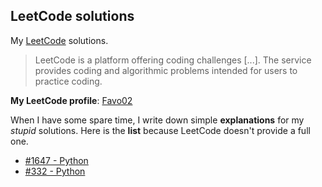 ## LeetCode solutions

My [LeetCode](https://leetcode.com/problemset/all/) solutions.

> LeetCode is a platform offering coding challenges [...]. The service provides coding and algorithmic problems intended for users to practice coding.

**My LeetCode profile**: [Favo02](https://leetcode.com/Favo02/)

When I have some spare time, I write down simple **explanations** for my _stupid_ solutions. Here is the **list** because LeetCode doesn't provide a full one.

- [#1647 - Python](https://leetcode.com/problems/minimum-deletions-to-make-character-frequencies-unique/solutions/4034903/python-1647-solution-169-ms-70-45-15-mb-15-91/)
- [#332 - Python](https://leetcode.com/problems/reconstruct-itinerary/solutions/4045578/python3-332-solution-80-ms-89-82-17-mb-44-43/)

